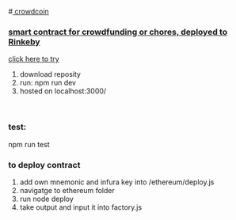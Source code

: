 #<a href = "https://crowdcoin-self.vercel.app/"> crowdcoin
<h3>smart contract for crowdfunding or chores, deployed to Rinkeby</h3>

 click here to try</a>

1. download reposity
2. run: npm run dev
3. hosted on localhost:3000/
<br>
<h3>test:</h3> npm run test
<br>
  <h3> to deploy contract</h3>
  <ol>
    <li>add own mnemonic and infura key into /ethereum/deploy.js</li>
    <li>navigatge to ethereum folder</li>
    <li> run node deploy </li>
    <li> take output and input it into factory.js </li>
